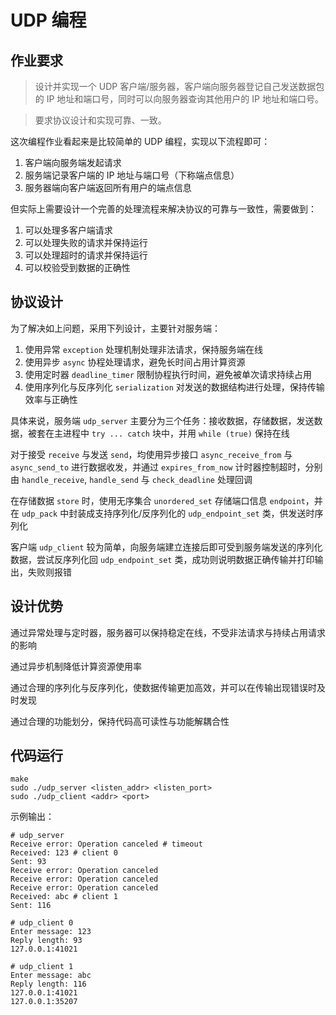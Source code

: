 # UDP 编程

## 作业要求

> 设计并实现一个 UDP 客户端/服务器，客户端向服务器登记自己发送数据包的 IP 地址和端口号，同时可以向服务器查询其他用户的 IP 地址和端口号。

> 要求协议设计和实现可靠、一致。

这次编程作业看起来是比较简单的 UDP 编程，实现以下流程即可：

1. 客户端向服务端发起请求
2. 服务端记录客户端的 IP 地址与端口号（下称端点信息）
3. 服务器端向客户端返回所有用户的端点信息

但实际上需要设计一个完善的处理流程来解决协议的可靠与一致性，需要做到：

1. 可以处理多客户端请求
2. 可以处理失败的请求并保持运行
3. 可以处理超时的请求并保持运行
4. 可以校验受到数据的正确性

## 协议设计

为了解决如上问题，采用下列设计，主要针对服务端：

1. 使用异常 `exception` 处理机制处理非法请求，保持服务端在线
2. 使用异步 `async` 协程处理请求，避免长时间占用计算资源
3. 使用定时器 `deadline_timer` 限制协程执行时间，避免被单次请求持续占用
4. 使用序列化与反序列化 `serialization` 对发送的数据结构进行处理，保持传输效率与正确性

具体来说，服务端 `udp_server` 主要分为三个任务：接收数据，存储数据，发送数据，被套在主进程中 `try ... catch` 块中，并用 `while (true)` 保持在线

对于接受 `receive` 与发送 `send`，均使用异步接口 `async_receive_from` 与 `async_send_to` 进行数据收发，并通过 `expires_from_now` 计时器控制超时，分别由 `handle_receive`, `handle_send` 与 `check_deadline` 处理回调

在存储数据 `store` 时，使用无序集合 `unordered_set` 存储端口信息 `endpoint`，并在 `udp_pack` 中封装成支持序列化/反序列化的 `udp_endpoint_set` 类，供发送时序列化

客户端 `udp_client` 较为简单，向服务端建立连接后即可受到服务端发送的序列化数据，尝试反序列化回 `udp_endpoint_set` 类，成功则说明数据正确传输并打印输出，失败则报错

## 设计优势

通过异常处理与定时器，服务器可以保持稳定在线，不受非法请求与持续占用请求的影响

通过异步机制降低计算资源使用率

通过合理的序列化与反序列化，使数据传输更加高效，并可以在传输出现错误时及时发现

通过合理的功能划分，保持代码高可读性与功能解耦合性

## 代码运行

```shell
make
sudo ./udp_server <listen_addr> <listen_port>
sudo ./udp_client <addr> <port>
```

示例输出：

```shell
# udp_server
Receive error: Operation canceled # timeout
Received: 123 # client 0
Sent: 93
Receive error: Operation canceled
Receive error: Operation canceled
Receive error: Operation canceled
Received: abc # client 1
Sent: 116
```

```shell
# udp_client 0
Enter message: 123
Reply length: 93
127.0.0.1:41021
```

```shell
# udp_client 1
Enter message: abc
Reply length: 116
127.0.0.1:41021
127.0.0.1:35207
```

